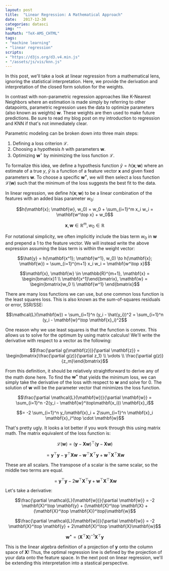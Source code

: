 ```yaml
---
layout: post
title:  "Linear Regression: A Mathematical Approach"
date:   2017-12-30
categories: datasci
img: ""
hasMath: "TeX-AMS_CHTML"
tags:
- "machine learning"
- "linear regression"
scripts:
- "https://d3js.org/d3.v4.min.js"
- "/assets/js/vis/knn.js"
---
```


In this post, we'll take a look at linear regression from a mathematical lens, ignoring the statistical interpretation. Here, we provide the derivation and interpretation of the closed form solution for the weights.

In contrast with non-parametric regression approaches like K-Nearest Neighbors where an estimation is made simply by referring to other datapoints, parametric regression uses the data to optimize parameters (also known as weights) $\mathbf{w}$. These weights are then used to make future predictions. Be sure to read my blog post on my introduction to regression and KNN if that's not immediately clear.

Parametric modeling can be broken down into three main steps:
1. Defining a loss criterion $\mathcal{L}$.
2. Choosing a hypothesis $h$ with parameters $\mathbf{w}$.
3. Optimizing $\mathbf{w}^\star$ by minimizing the loss function $\mathcal{L}$.

To formalize this idea, we define a hypothesis function $\hat{y} = h(\mathbf{x}; \mathbf{w})$ where an estimate of a true $y$, $\hat{y}$ is a function of a feature vector $\mathbf{x}$ and given fixed parameters $\mathbf{w}$. To choose a specific $\mathbf{w^\star}$, we will then select a loss function $\mathcal{L}(\mathbf{w})$ such that the minimum of the loss suggests the best fit to the data.

In linear regression, we define $h(\mathbf{x}; \mathbf{w})$ to be a linear combination of the features with an added bias parameter $w_0$:

$$h(\mathbf{x}; \mathbf{w}, w_0) = w_0 + \sum_{i=1}^m x_i w_i = \mathbf{w^\top x} + w_0$$

$$\mathbf{x}, \mathbf{w} \in \mathbb{R}^m, w_0 \in \mathbb{R}$$

For notational simplicity, we often implicitly include the bias term $w_0$ in $\mathbf{w}$ and prepend a 1 to the feature vector. We will instead write the above expression assuming the bias term is within the weight vector:

$$\hat{y} = h(\mathbf{x^1}; \mathbf{w^1}, w_0) \to h(\mathbf{x}; \mathbf{w}) = \sum_{i=1}^{m+1} x_i w_i = \mathbf{w^\top x}$$

$$\mathbf{x}, \mathbf{w} \in \mathbb{R}^{m+1}, \mathbf{x} = \begin{bmatrix}1 \\ \mathbf{x^1}\end{bmatrix}, \mathbf{w} = \begin{bmatrix}w_0 \\ \mathbf{w^1} \end{bmatrix}$$

There are many loss functions we can use, but one common loss function is the least squares loss. This is also known as the sum-of-squares residuals or error, SSR/SSE:

$$\mathcal{L}(\mathbf{w}) = \sum_{i=1}^n (y_i - \hat{y_i})^2 = \sum_{i=1}^n (y_i - \mathbf{w}^\top \mathbf{x}_i)^2$$

One reason why we use least squares is that the function is convex. This allows us to solve for the optimum by using matrix calculus! We'll write the derivative with respect to a vector as the following:

$$\frac{\partial g(\mathbf{z})}{\partial \mathbf{z}} = \begin{bmatrix}\frac{\partial g(z)}{\partial z_1} \\ \vdots \\ \frac{\partial g(z)}{z_m}\end{bmatrix}$$

From this definition, it should be relatively straightforward to derive any of the math done here. To find the $\mathbf{w^\star}$ that yields the minimum loss, we can simply take the derivative of the loss with respect to $\mathbf{w}$ and solve for 0. The solution of $\mathbf{w}$ will be the parameter vector that minimizes the loss function.

$$\frac{\partial \mathcal{L}(\mathbf{w})}{\partial \mathbf{w}} = \sum_{i=1}^n -2(y_i - \mathbf{w}^\top\mathbf{x_i}) \mathbf{x}_i$$

$$= -2 \sum_{i=1}^n y_i\mathbf{x}_i + 2\sum_{i=1}^n \mathbf{x}_i \mathbf{x}_i^\top \cdot \mathbf{w}$$

That's pretty ugly. It looks a lot better if you work through this using matrix math. The matrix equivalent of the loss function is:

$$\mathcal{L}(\mathbf{w}) = (\mathbf{y} - \mathbf{Xw})^\top(\mathbf{y} - \mathbf{Xw})$$

$$=\mathbf{y}^\top\mathbf{y} - \mathbf{y}^\top\mathbf{Xw} - \mathbf{w}^\top\mathbf{X}^\top\mathbf{y} + \mathbf{w}^\top \mathbf{X}^\top \mathbf{X} \mathbf{w}$$

These are all scalars. The transpose of a scalar is the same scalar, so the middle two terms are equal.

$$=\mathbf{y}^\top\mathbf{y} - 2\mathbf{w}^\top\mathbf{X}^\top\mathbf{y} + \mathbf{w}^\top \mathbf{X}^\top \mathbf{X} \mathbf{w}$$

Let's take a derivative:

$$\frac{\partial \mathcal{L}(\mathbf{w})}{\partial \mathbf{w}} = -2 \mathbf{X}^\top \mathbf{y} + (\mathbf{X}^\top \mathbf{X} + (\mathbf{X}^\top \mathbf{X})^\top)\mathbf{w}$$

$$\frac{\partial \mathcal{L}(\mathbf{w})}{\partial \mathbf{w}} = -2 \mathbf{X}^\top \mathbf{y} + 2\mathbf{X}^\top \mathbf{X}\mathbf{w}$$

$$\mathbf{w^\star} = (\mathbf{X}^\top\mathbf{X})^{-1}\mathbf{X}^\top\mathbf{y}$$

This is the linear algebra definition of a projection of $\mathbf{y}$ onto the column space of $\mathbf{X}$! Thus, the optimal regression line is defined by the projection of your data onto the feature space. In the next post on linear regression, we'll be extending this interpretation into a stastical perspective.